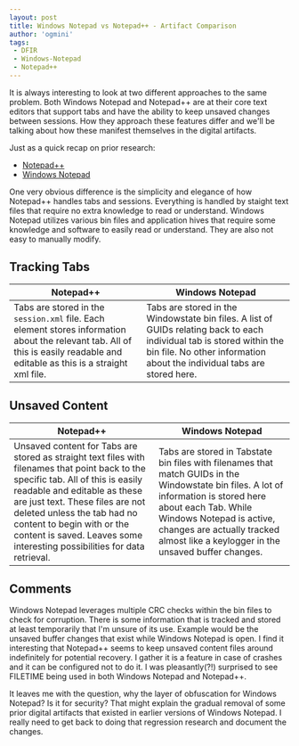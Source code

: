 ```yaml
---
layout: post
title: Windows Notepad vs Notepad++ - Artifact Comparison
author: 'ogmini'
tags:
 - DFIR
 - Windows-Notepad
 - Notepad++
---
```


It is always interesting to look at two different approaches to the same problem. Both Windows Notepad and Notepad++ are at their core text editors that support tabs and have the ability to keep unsaved changes between sessions. How they approach these features differ and we'll be talking about how these manifest themselves in the digital artifacts.

Just as a quick recap on prior research:

- [Notepad++](https://ogmini.github.io/2025/02/09/Notepad++-Documenting-Digital-Artifacts-Part-2.html)
- [Windows Notepad](https://ogmini.github.io/2024/12/01/Is-that-Windows-Notepad-window-really-empty.html)

One very obvious difference is the simplicity and elegance of how Notepad++ handles tabs and sessions. Everything is handled by staight text files that require no extra knowledge to read or understand. Windows Notepad utilizes various bin files and application hives that require some knowledge and software to easily read or understand. They are also not easy to manually modify.

## Tracking Tabs

| Notepad++ | Windows Notepad |
| --- | --- |
| Tabs are stored in the `session.xml` file. Each element stores information about the relevant tab. All of this is easily readable and editable as this is a straight xml file. | Tabs are stored in the Windowstate bin files. A list of GUIDs relating back to each individual tab is stored within the bin file. No other information about the individual tabs are stored here. |

## Unsaved Content

| Notepad++ | Windows Notepad |
| --- | --- |
| Unsaved content for Tabs are stored as straight text files with filenames that point back to the specific tab. All of this is easily readable and editable as these are just text. These files are not deleted unless the tab had no content to begin with or the content is saved. Leaves some interesting possibilities for data retrieval. | Tabs are stored in Tabstate bin files with filenames that match GUIDs in the Windowstate bin files. A lot of information is stored here about each Tab. While Windows Notepad is active, changes are actually tracked almost like a keylogger in the unsaved buffer changes. |

## Comments

Windows Notepad leverages multiple CRC checks within the bin files to check for corruption. There is some information that is tracked and stored at least temporarily that I'm unsure of its use. Example would be the unsaved buffer changes that exist while Windows Notepad is open. I find it interesting that Notepad++ seems to keep unsaved content files around indefinitely for potential recovery. I gather it is a feature in case of crashes and it can be configured not to do it. I was pleasantly(?!) surprised to see FILETIME being used in both Windows Notepad and Notepad++.

It leaves me with the question, why the layer of obfuscation for Windows Notepad? Is it for security? That might explain the gradual removal of some prior digital artifacts that existed in earlier versions of Windows Notepad. I really need to get back to doing that regression research and document the changes.
